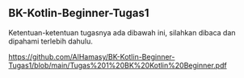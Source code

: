 ## BK-Kotlin-Beginner-Tugas1
Ketentuan-ketentuan tugasnya ada dibawah ini, silahkan dibaca dan dipahami terlebih dahulu.

https://github.com/AlHamasy/BK-Kotlin-Beginner-Tugas1/blob/main/Tugas%201%20BK%20Kotlin%20Beginner.pdf
